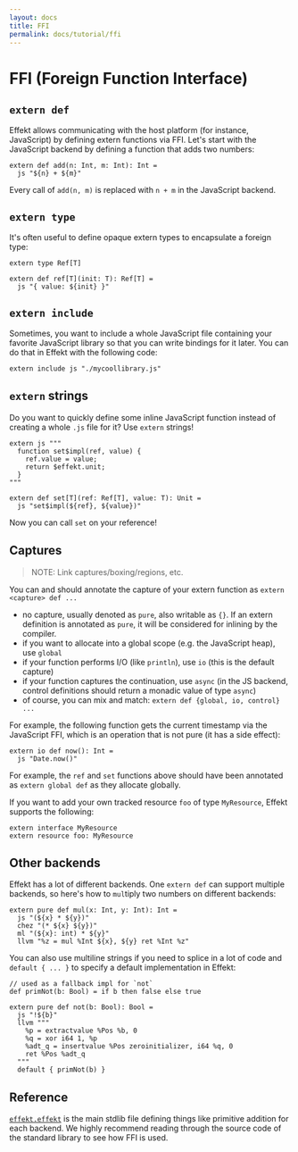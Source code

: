 ```yaml
---
layout: docs
title: FFI
permalink: docs/tutorial/ffi
---
```


# FFI (Foreign Function Interface)

## `extern def`

Effekt allows communicating with the host platform (for instance, JavaScript) by defining extern functions via FFI.
Let's start with the JavaScript backend by defining a function that adds two numbers:

```
extern def add(n: Int, m: Int): Int =
  js "${n} + ${m}"
```

Every call of `add(n, m)` is replaced with `n + m` in the JavaScript backend.

## `extern type`

It's often useful to define opaque extern types to encapsulate a foreign type:

```
extern type Ref[T]

extern def ref[T](init: T): Ref[T] =
  js "{ value: ${init} }"
```

## `extern include`

Sometimes, you want to include a whole JavaScript file containing your favorite JavaScript library
so that you can write bindings for it later.
You can do that in Effekt with the following code:

```effekt:sketch
extern include js "./mycoollibrary.js"
```

## `extern` strings

Do you want to quickly define some inline JavaScript function instead of creating a whole `.js` file for it?
Use `extern` strings!

```
extern js """
  function set$impl(ref, value) {
    ref.value = value;
    return $effekt.unit;
  }
"""

extern def set[T](ref: Ref[T], value: T): Unit =
  js "set$impl(${ref}, ${value})"
```

Now you can call `set` on your reference!

## Captures

> NOTE: Link captures/boxing/regions, etc.

You can and should annotate the capture of your extern function as `extern <capture> def ...`

- no capture, usually denoted as `pure`, also writable as `{}`. If an extern definition is annotated as `pure`, it will be considered for inlining by the compiler.
- if you want to allocate into a global scope (e.g. the JavaScript heap), use `global`
- if your function performs I/O (like `println`), use `io` (this is the default capture)
- if your function captures the continuation, use `async` (in the JS backend, control definitions should return a monadic value of type `async`)
- of course, you can mix and match: `extern def {global, io, control} ...`

For example, the following function gets the current timestamp via the JavaScript FFI, which is an operation that is not pure (it has a side effect):

```
extern io def now(): Int =
  js "Date.now()"
```

For example, the `ref` and `set` functions above should have been annotated as `extern global def` as they allocate globally.

If you want to add your own tracked resource `foo` of type `MyResource`, Effekt supports the following:

```
extern interface MyResource
extern resource foo: MyResource
```

## Other backends

Effekt has a lot of different backends. One `extern def` can support multiple backends, so here's how to `mul`tiply two numbers on different backends:

```
extern pure def mul(x: Int, y: Int): Int =
  js "(${x} * ${y})"
  chez "(* ${x} ${y})"
  ml "(${x}: int) * ${y}"
  llvm "%z = mul %Int ${x}, ${y} ret %Int %z"
```

You can also use multiline strings if you need to splice in a lot of code and `default { ... }` to specify a default implementation in Effekt:

```
// used as a fallback impl for `not`
def primNot(b: Bool) = if b then false else true

extern pure def not(b: Bool): Bool =
  js "!${b}"
  llvm """
    %p = extractvalue %Pos %b, 0
    %q = xor i64 1, %p
    %adt_q = insertvalue %Pos zeroinitializer, i64 %q, 0
    ret %Pos %adt_q
  """
  default { primNot(b) }
```

## Reference

[`effekt.effekt`](https://github.com/effekt-lang/effekt/blob/master/libraries/common/effekt.effekt) is the main stdlib file defining things like primitive addition for each backend.
We highly recommend reading through the source code of the standard library to see how FFI is used.
